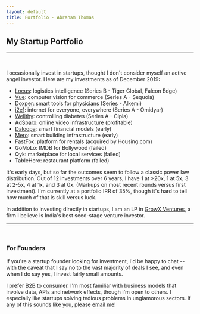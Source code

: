 ```yaml
---
layout: default
title: Portfolio · Abraham Thomas
---
```

## My Startup Portfolio

----

<br/>


I occasionally invest in startups, thought I don't consider myself an active angel investor.  Here are my investments as of December 2019:

- [Locus](https://locus.sh/): logistics intelligence (Series B - Tiger Global, Falcon Edge)
- [Vue](https://vue.ai/): computer vision for commerce (Series A - Sequoia)
- [Doxper](http://doxper.com/): smart tools for physicians (Series - Alkemi)
- [i2e1](https://i2e1.com/): internet for everyone, everywhere (Series A - Omidyar)  
- [Wellthy](https://wellthytherapeutics.com/): controlling diabetes (Series A - Cipla)  
- [AdSparx](https://www.adsparx.com/): online video infrastructure (profitable)  
- [Daloopa](https://www.daloopa.com/): smart financial models (early)  
- [Mero](https://mero.co/): smart building infrastructure (early)  
- FastFox: platform for rentals (acquired by Housing.com)  
- GoMoLo: IMDB for Bollywood (failed)  
- Qyk: marketplace for local services (failed)  
- TableHero: restaurant platform (failed)  

It's early days, but so far the outcomes seem to follow a classic power law distribution.  Out of 12 investments over 6 years, I have 1 at >20x, 1 at 5x, 3 at 2-5x, 4 at 1x, and 3 at 0x.  (Markups on most recent rounds versus first investment).  I'm currently at a portfolio IRR of 35%, though it's hard to tell how much of that is skill versus luck.

In addition to investing directly in startups, I am an LP in [GrowX Ventures](http://www.growxventures.com/), a firm I believe is India's best seed-stage venture investor.

----


<br/>

### For Founders

If you're a startup founder looking for investment, I'd be happy to chat -- with the caveat that I say no to the vast majority of deals I see, and even when I do say yes, I invest fairly small amounts.

I prefer B2B to consumer.  I'm most familiar with business models that involve data, APIs and network effects, though I'm open to others.  I especially like startups solving tedious problems in unglamorous sectors.  If any of this sounds like you, please [email me](mailto:athos1@gmail.com)!

